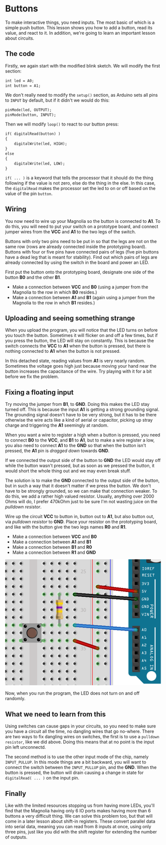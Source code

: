 # Buttons

To make interactive things, you need inputs. The most basic of which is a simple push button. This lesson shows you how to add a button, read its value, and react to it. In addition, we're going to learn an important lesson about circuits.

## The code

Firstly, we again start with the modified blink sketch. We will modify the first section:

    int led = A0;
    int button = A1;

We don't really need to modify the `setup()` section, as Arduino sets all pins to `INPUT` by default, but if it didn't we would do this:

    pinMode(led, OUTPUT);
    pinMode(button, INPUT);

Then we will modify `loop()` to react to our button press:

    if( digitalRead(button) )
    {
        digitalWrite(led, HIGH);
    }
    else
    {
        digitalWrite(led, LOW);
    }

`if( ... )` is a keyword that tells the processor that it should do the thing following if the value is not zero, else do the thing in the else. In this case, the `digitalRead` makes the processor set the led to on or off based on the value of the pin `button`.

## Wiring

You now need to wire up your Magnolia so the button is connected to **A1**. To do this, you will need to put your switch on a prototype board, and connect jumper wires from the **VCC** and **A1** to the two legs of the switch.

Buttons with only two pins need to be put in so that the legs are not on the same row (rows are already connected inside the prototyping board). Buttons with four or five pins have connected pairs of legs (five pin buttons have a dead leg that is meant for stability). Find out which pairs of legs are already connected by using the switch in the board and power an LED.

First put the button onto the prototyping board, designate one side of the button **B0** and the other **B1**.

* Make a connection between **VCC** and **B0** (using a jumper from the Magnolia to the row in which **B0** resides.)
* Make a connection between **A1** and **B1** (again using a jumper from the Magnolia to the row in whch **B1** resides.)

## Uploading and seeing something strange

When you upload the program, you will notice that the LED turns on before you touch the button. Sometimes it will flicker on and off a few times, but if you press the button, the LED will stay on constantly. This is because the switch connects the **VCC** to **A1** when the button is pressed, but there is nothing connected to **A1** when the button is not pressed.

In this detached state, reading values from **A1** is very nearly random. Sometimes the voltage goes high just because moving your hand near the button increases the capacitance of the wire. Try playing with it for a bit before we fix the problem.

## Fixing a floating input

Try moving the jumper from **B1**, to **GND**. Doing this makes the LED stay turned off. This is because the input **A1** is getting a strong grounding signal. The grounding signal doesn't have to be very strong, but it has to be there otherwise the wire acts like a kind of aerial or capacitor, picking up stray charge and triggering the **A1** seemingly at random.

When you want a wire to register a high when a button is pressed, you need to connect **B0** to the **VCC**, and **B1** to **A1**, but to make a wire register a low, you also need to connect **A1** to the **GND** so that when the button isn't pressed, the **A1** pin is *dragged down* towards **GND**.

If we connected the output side of the button to **GND** the LED would stay off while the button wasn't pressed, but as soon as we pressed the button, it would short the whole thing out and we may even break stuff.

The solution is to make the **GND** connected to the output side of the button, but in such a way that it doesn't matter if we press the button. We don't have to be strongly grounded, so we can make that connection weaker. To do this, we add a rather high valued resistor. Usually, anything over 2000 Ohms will do, I prefer 470kOhm just to be sure I'm not wasting juice on the *pulldown resistor*.

Wire up the circuit **VCC** to button in, button out to **A1**, but also button out, via *pulldown resistor* to **GND**. Place your resistor on the prototyping board, and like with the button give the two legs names **R0** and **R1**.

* Make a connection between **VCC** and **B0**
* Make a connection between **A1** and **B1**
* Make a connection between **B1** and **R0**
* Make a connection between **R1** and **GND**

![button](button_circuit.png)

Now, when you run the program, the LED does not turn on and off randomly.

## What we need to learn from this

Using switches can cause gaps in your circuits, so you need to make sure you have a circuit all the time, no dangling wires that go no-where. There are two ways to fix dangling wires on switches, the first is to use a `pulldown resistor`, like we did above. Doing this means that at no point is the input pin left unconnectd.

The second method is to use the other input mode of the chip, namely `INPUT_PULLUP`. In this mode things are a bit backward, you will want to connect the switch between the `INPUT_PULLUP` pin, and the **GND**. When the button is pressed, the button will drain causing a change in state for `digitalRead( ... )` on the input pin.

## Finally

Like with the limited resources stopping us from having more LEDs, you'll find that the Magnolia having only 6 IO ports makes having more than 6 buttons a very difficult thing. We can solve this problem too, but that will come in a later lesson about shift-in registers. These convert parallel data into serial data, meaning you can read from 8 inputs at once, using only three pins, just like you did with the shift register for extending the number of outputs.
